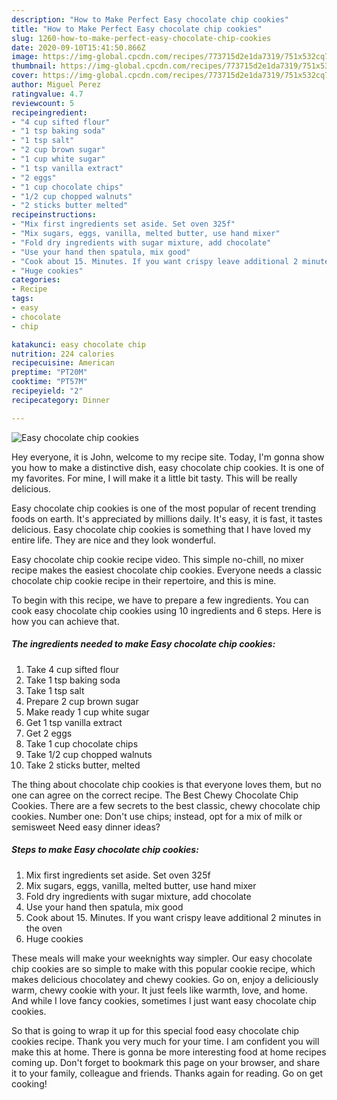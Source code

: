 ```yaml
---
description: "How to Make Perfect Easy chocolate chip cookies"
title: "How to Make Perfect Easy chocolate chip cookies"
slug: 1260-how-to-make-perfect-easy-chocolate-chip-cookies
date: 2020-09-10T15:41:50.866Z
image: https://img-global.cpcdn.com/recipes/773715d2e1da7319/751x532cq70/easy-chocolate-chip-cookies-recipe-main-photo.jpg
thumbnail: https://img-global.cpcdn.com/recipes/773715d2e1da7319/751x532cq70/easy-chocolate-chip-cookies-recipe-main-photo.jpg
cover: https://img-global.cpcdn.com/recipes/773715d2e1da7319/751x532cq70/easy-chocolate-chip-cookies-recipe-main-photo.jpg
author: Miguel Perez
ratingvalue: 4.7
reviewcount: 5
recipeingredient:
- "4 cup sifted flour"
- "1 tsp baking soda"
- "1 tsp salt"
- "2 cup brown sugar"
- "1 cup white sugar"
- "1 tsp vanilla extract"
- "2 eggs"
- "1 cup chocolate chips"
- "1/2 cup chopped walnuts"
- "2 sticks butter melted"
recipeinstructions:
- "Mix first ingredients set aside. Set oven 325f"
- "Mix sugars, eggs, vanilla, melted butter, use hand mixer"
- "Fold dry ingredients with sugar mixture, add chocolate"
- "Use your hand then spatula, mix good"
- "Cook about 15. Minutes. If you want crispy leave additional 2 minutes in the oven"
- "Huge cookies"
categories:
- Recipe
tags:
- easy
- chocolate
- chip

katakunci: easy chocolate chip 
nutrition: 224 calories
recipecuisine: American
preptime: "PT20M"
cooktime: "PT57M"
recipeyield: "2"
recipecategory: Dinner

---
```



![Easy chocolate chip cookies](https://img-global.cpcdn.com/recipes/773715d2e1da7319/751x532cq70/easy-chocolate-chip-cookies-recipe-main-photo.jpg)

Hey everyone, it is John, welcome to my recipe site. Today, I'm gonna show you how to make a distinctive dish, easy chocolate chip cookies. It is one of my favorites. For mine, I will make it a little bit tasty. This will be really delicious.

Easy chocolate chip cookies is one of the most popular of recent trending foods on earth. It's appreciated by millions daily. It's easy, it is fast, it tastes delicious. Easy chocolate chip cookies is something that I have loved my entire life. They are nice and they look wonderful.

Easy chocolate chip cookie recipe video. This simple no-chill, no mixer recipe makes the easiest chocolate chip cookies. Everyone needs a classic chocolate chip cookie recipe in their repertoire, and this is mine.


To begin with this recipe, we have to prepare a few ingredients. You can cook easy chocolate chip cookies using 10 ingredients and 6 steps. Here is how you can achieve that.

<!--inarticleads1-->

##### The ingredients needed to make Easy chocolate chip cookies:

1. Take 4 cup sifted flour
1. Take 1 tsp baking soda
1. Take 1 tsp salt
1. Prepare 2 cup brown sugar
1. Make ready 1 cup white sugar
1. Get 1 tsp vanilla extract
1. Get 2 eggs
1. Take 1 cup chocolate chips
1. Take 1/2 cup chopped walnuts
1. Take 2 sticks butter, melted


The thing about chocolate chip cookies is that everyone loves them, but no one can agree on the correct recipe. The Best Chewy Chocolate Chip Cookies. There are a few secrets to the best classic, chewy chocolate chip cookies. Number one: Don&#39;t use chips; instead, opt for a mix of milk or semisweet Need easy dinner ideas? 

<!--inarticleads2-->

##### Steps to make Easy chocolate chip cookies:

1. Mix first ingredients set aside. Set oven 325f
1. Mix sugars, eggs, vanilla, melted butter, use hand mixer
1. Fold dry ingredients with sugar mixture, add chocolate
1. Use your hand then spatula, mix good
1. Cook about 15. Minutes. If you want crispy leave additional 2 minutes in the oven
1. Huge cookies


These meals will make your weeknights way simpler. Our easy chocolate chip cookies are so simple to make with this popular cookie recipe, which makes delicious chocolatey and chewy cookies. Go on, enjoy a deliciously warm, chewy cookie with your. It just feels like warmth, love, and home. And while I love fancy cookies, sometimes I just want easy chocolate chip cookies. 

So that is going to wrap it up for this special food easy chocolate chip cookies recipe. Thank you very much for your time. I am confident you will make this at home. There is gonna be more interesting food at home recipes coming up. Don't forget to bookmark this page on your browser, and share it to your family, colleague and friends. Thanks again for reading. Go on get cooking!
